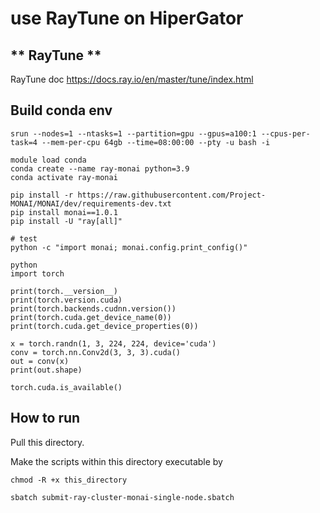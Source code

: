 # **use RayTune on HiperGator**

## ** RayTune **
RayTune doc https://docs.ray.io/en/master/tune/index.html

## **Build conda env**
```
srun --nodes=1 --ntasks=1 --partition=gpu --gpus=a100:1 --cpus-per-task=4 --mem-per-cpu 64gb --time=08:00:00 --pty -u bash -i
```
```
module load conda
conda create --name ray-monai python=3.9
conda activate ray-monai

pip install -r https://raw.githubusercontent.com/Project-MONAI/MONAI/dev/requirements-dev.txt
pip install monai==1.0.1 
pip install -U "ray[all]" 
```
```
# test 
python -c "import monai; monai.config.print_config()"

python
import torch

print(torch.__version__)
print(torch.version.cuda)
print(torch.backends.cudnn.version())
print(torch.cuda.get_device_name(0))
print(torch.cuda.get_device_properties(0))

x = torch.randn(1, 3, 224, 224, device='cuda')
conv = torch.nn.Conv2d(3, 3, 3).cuda()
out = conv(x)
print(out.shape)

torch.cuda.is_available()
```

## **How to run**
Pull this directory.

Make the scripts within this directory executable by
```
chmod -R +x this_directory
```

```
sbatch submit-ray-cluster-monai-single-node.sbatch
```
